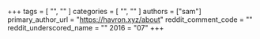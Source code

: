 +++
tags = [ "", "" ]
categories = [ "", "" ]
authors = ["sam"]
primary_author_url = "https://havron.xyz/about" 
reddit_comment_code = ""
reddit_underscored_name = ""
2016 = "07"
+++
